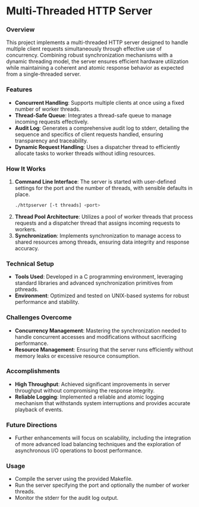 # Multi-Threaded HTTP Server

### Overview
This project implements a multi-threaded HTTP server designed to handle multiple client requests simultaneously through effective use of concurrency. Combining robust synchronization mechanisms with a dynamic threading model, the server ensures efficient hardware utilization while maintaining a coherent and atomic response behavior as expected from a single-threaded server.

### Features
- **Concurrent Handling**: Supports multiple clients at once using a fixed number of worker threads.
- **Thread-Safe Queue**: Integrates a thread-safe queue to manage incoming requests effectively.
- **Audit Log**: Generates a comprehensive audit log to stderr, detailing the sequence and specifics of client requests handled, ensuring transparency and traceability.
- **Dynamic Request Handling**: Uses a dispatcher thread to efficiently allocate tasks to worker threads without idling resources.

### How It Works
1. **Command Line Interface**: The server is started with user-defined settings for the port and the number of threads, with sensible defaults in place.
   ```bash
   ./httpserver [-t threads] <port>
   ```
2. **Thread Pool Architecture**: Utilizes a pool of worker threads that process requests and a dispatcher thread that assigns incoming requests to workers.
3. **Synchronization**: Implements synchronization to manage access to shared resources among threads, ensuring data integrity and response accuracy.

### Technical Setup
- **Tools Used**: Developed in a C programming environment, leveraging standard libraries and advanced synchronization primitives from pthreads.
- **Environment**: Optimized and tested on UNIX-based systems for robust performance and stability.

### Challenges Overcome
- **Concurrency Management**: Mastering the synchronization needed to handle concurrent accesses and modifications without sacrificing performance.
- **Resource Management**: Ensuring that the server runs efficiently without memory leaks or excessive resource consumption.

### Accomplishments
- **High Throughput**: Achieved significant improvements in server throughput without compromising the response integrity.
- **Reliable Logging**: Implemented a reliable and atomic logging mechanism that withstands system interruptions and provides accurate playback of events.

### Future Directions
- Further enhancements will focus on scalability, including the integration of more advanced load balancing techniques and the exploration of asynchronous I/O operations to boost performance.

### Usage
- Compile the server using the provided Makefile.
- Run the server specifying the port and optionally the number of worker threads.
- Monitor the stderr for the audit log output.

